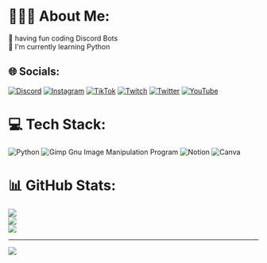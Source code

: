 # 👩🏻‍💻 About Me:
🔭 having fun coding Discord Bots <br>🌱 I'm currently learning Python


## 🌐 Socials:
[![Discord](https://img.shields.io/badge/Discord-%237289DA.svg?logo=discord&logoColor=white)](https://discord.gg/eGaFC5WqnU) [![Instagram](https://img.shields.io/badge/Instagram-%23E4405F.svg?logo=Instagram&logoColor=white)](https://instagram.com/iconnt06) [![TikTok](https://img.shields.io/badge/TikTok-%23000000.svg?logo=TikTok&logoColor=white)](https://tiktok.com/@iconnt06_val) [![Twitch](https://img.shields.io/badge/Twitch-%239146FF.svg?logo=Twitch&logoColor=white)](https://twitch.tv/IconNT06) [![Twitter](https://img.shields.io/badge/Twitter-%231DA1F2.svg?logo=Twitter&logoColor=white)](https://twitter.com/iconnt06) [![YouTube](https://img.shields.io/badge/YouTube-%23FF0000.svg?logo=YouTube&logoColor=white)](https://www.youtube.com/c/IconNT06_YT) 

# 💻 Tech Stack:
![Python](https://img.shields.io/badge/python-3670A0?style=for-the-badge&logo=python&logoColor=ffdd54) ![Gimp Gnu Image Manipulation Program](https://img.shields.io/badge/Gimp-657D8B?style=for-the-badge&logo=gimp&logoColor=FFFFFF) ![Notion](https://img.shields.io/badge/Notion-%23000000.svg?style=for-the-badge&logo=notion&logoColor=white) ![Canva](https://img.shields.io/badge/Canva-%2300C4CC.svg?style=for-the-badge&logo=Canva&logoColor=white)
# 📊 GitHub Stats:
![](https://github-readme-stats.vercel.app/api?username=IconNT06&theme=blue-green&hide_border=false&include_all_commits=false&count_private=false)<br/>
![](https://github-readme-streak-stats.herokuapp.com/?user=IconNT06&theme=blue-green&hide_border=false)<br/>
![](https://github-readme-stats.vercel.app/api/top-langs/?username=IconNT06&theme=blue-green&hide_border=false&include_all_commits=false&count_private=false&layout=compact)

---
[![](https://visitcount.itsvg.in/api?id=IconNT06&icon=2&color=0)](https://visitcount.itsvg.in)
